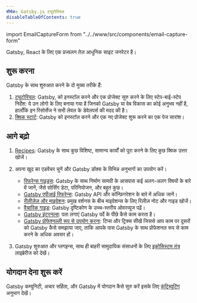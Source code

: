 ```yaml
---
शीर्षक: Gatsby.js ट्यूटोरियल
disableTableOfContents: true
---
```


import EmailCaptureForm from "../../www/src/components/email-capture-form"

Gatsby, React के लिए एक प्रज्वलन तेज़ आधुनिक साइट जनरेटर है।

## शुरू करना

Gatsby के साथ शुरुआत करने के दो मुख्य तरीके हैं:

1. [ट्यूटोरियल](/tutorial/): Gatsby, को इनस्टॉल करने और एक प्रोजेक्ट सुरु करने के लिए स्टेप-बाई-स्टेप निर्देश: ये उन लोगो के लिए बनाया गया है जिनको Gatsby या वेब विकास का कोई अनुभव नहीं है, हालाँकि इन रिसोर्सेज ने सभी लेवल के डेवेलपर्स की मदद की है।
2. [क्विक स्टार्ट](/docs/quick-start): Gatsby को इनस्टॉल करने और एक नए प्रोजेक्ट शुरू करने का एक पेज सारांश।

## आगे बढ़ो

1. [Recipes](/docs/recipes/): Gatsby के साथ कुछ विशिष्ट, सामान्य कार्यों को पूरा करने के लिए कुछ क्विक उत्तर खोजें।
2. अपना खुद का एडवेंचर चुनें और Gatsby डॉक्स के विभिन्न अनुभागों का उपयोग करें।

   - [रिफरेन्स गाइड्स](/docs/guides/): Gatsby के साथ निर्माण सामग्री के आसपास कई अलग-अलग विषयों के बारे में जानें, जैसे सोर्सिंग डेटा, परिनियोजन, और बहुत कुछ।
   - [Gatsby एपीआई रिफरेन्स](/docs/api-reference/): Gatsby API और कॉन्फ़िगरेशन के बारे में अधिक जानें।
   - [रीलीज़ेज़ और माइग्रेशन](/docs/releases-and-migration/): प्रमुख वर्शनस के बीच माइग्रेशन्स के लिए रिलीज़ नोट और गाइड खोजें।
   - [वैचारिक गाइड](/docs/conceptual-guide/): Gatsby दृष्टिकोण के उच्च-स्तरीय ओवरव्यूज पढ़ें।
   - [Gatsby इंटरनल्स](/docs/gatsby-internals/): पता लगाएं Gatsby पर्दे के पीछे कैसे काम करता है।
   - [Gatsby प्रोफेश्नल्ली रूप से उपयोग करना](/docs/using-gatsby-professionally/): टिप्स और ट्रिक्स सीखें जिससे आप काम पर दूसरों को Gatsby कैसे समझाया जाए, ताकि आपके पास Gatsby के साथ प्रोफेशनल रूप से काम करने के अधिक अवसर हों।

3. Gatsby शुरुआत और प्लगइन्स, साथ ही बाहरी सामुदायिक संसाधनों के लिए [इकोसिस्टम तंत्र](/ecosystem) लाइब्रेरीज को देखें।

## योगदान देना शुरू करें

Gatsby कम्युनिटी, अचार सहिंता, और Gatsby में योगदान कैसे सुरु करें इसके लिए [कंट्रिब्यूटिंग](/contributing/) अनुभाग देखें।

<EmailCaptureForm signupMessage="क्या आप अपने आप को लेटेस्ट टिप्स और ट्रिक्स के साथ अपडेट रखना चाहते हैं? तो हमारे नूस्लेटर सब्सक्राइब करें!" />

